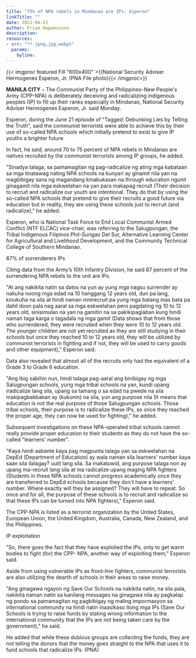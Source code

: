 ```yaml
---
title: "75% of NPA rebels in Mindanao are IPs: Esperon"
linkTitle: ""
date: 2021-06-21
author: Priam Nepomuceno
description:
resources:
- src: "**.{png,jpg,webp}"
  params:
    byline: 
---
```

{{< imgproc featured Fill "600x400" >}}National Security Adviser Hermogenes Esperon, Jr. (PNA File photo){{< /imgproc>}}

**MANILA CITY** –  The Communist Party of the Philippines-New People's Army (CPP-NPA) is deliberately deceiving and radicalizing indigenous peoples (IP) to fill up their ranks especially in Mindanao, National Security Adviser Hermogenes Esperon, Jr. said Monday.

Esperon, during the June 21 episode of "Tagged: Debunking Lies by Telling the Truth", said the communist terrorists were able to achieve this by their use of so-called NPA schools which initially pretend to exist to give IP youths a brighter future.

In fact, he said, around 70 to 75 percent of NPA rebels in Mindanao are natives recruited by the communist terrorists among IP groups, he added.

"Sinadya talaga, sa pamamagitan ng pag-radicalize ng ating mga kabataan sa mga tinatawag nating NPA schools na kunyari ay ginamit nila yan na magbibigay sana ng magandang kinabukasan na through education ngunit ginagamit nila mga eskwelahan na yan para makapag recruit (Their decision to recruit and radicalize our youth are intentional. They do that by using the so-called NPA schools that pretend to give their recruits a good future via education but in reality, they are using these schools just to recruit (and radicalize)," he added.

Esperon, who is National Task Force to End Local Communist Armed Conflict (NTF ELCAC) vice-chair, was referring to the Salugpungan, the Tribal Indigenous Filipinos Phil-Surigao Del Sur, Alternative Learning Center for Agricultural and Livelihood Development, and the Community Technical College of Southern Mindanao.

87% of surrenderers IPs

Citing data from the Army’s 10th Infantry Division, he said 87 percent of the surrendering NPA rebels to the unit are IPs.

"At ang nakikita natin sa datos na yun ay yung mga nagsu surrender ay nakuha noong mga edad na 10 hanggang 12 years old, dun pa lang, kinukuha na sila at hindi naman nirerecruit pa yung mga batang mas bata pa dahil doon pala nag aaral sa mga eskwelahan pero pagdating ng 10 to 12 years old, sinisimulan na yan na gamitin na sa pakikipaglaban kung hindi naman taga karga o tagadala ng mga gamit (Data shows that from those who surrendered, they were recruited when they were 10 to 12 years old. The younger children are not yet recruited as they are still studying in their schools but once they reached 10 to 12 years old, they will be utilized by communist terrorists in fighting and if not, they will be used to carry goods and other equipment)," Esperon said.

Data also revealed that almost all of the recruits only had the equivalent of a Grade 3  to Grade 6 education.

"Ang ibig sabihin nun, hindi talaga pag-aaral ang binibigay ng mga Salugpungan schools, yung mga tribal schools na yan, kundi upang iradicalize lang sila, upang sa tamang o sa edad na pwede na sila makipagbakbakan ay (kukunin) na sila, yun ang purpose nila (It means that education is not the real purpose of those Salugpungan schools. Those tribal schools, their purpose is to radicalize these IPs, so once they reached the proper age, they can now be used for fighting)," he added.

Subsequent investigations on these NPA-operated tribal schools cannot really provide proper education to their students as they do not have the so-called "learners' number".

"Kaya hindi aabante kaya pag magpunta talaga yan sa eskwelahan na DepEd (Department of Education) ay wala naman sila learners' number kaya saan sila ilalagay? uulit lang sila. Sa makatuwid, ang purpose talaga non ay upang ma-recruit lang sila at ma radicalize upang maging NPA fighters (Students in these NPA schools cannot progress academically once they are transferred to DepEd schools because they don't have a learners' number. Where exactly will they be assigned? They will have to repeat. So once and for all, the purpose of these schools is to recruit and radicalize so that these IPs can be turned into NPA fighters)," Esperon said.

The CPP-NPA is listed as a terrorist organization by the United States, European Union, the United Kingdom, Australia, Canada, New Zealand, and the Philippines.

IP exploitation

"So, there goes the fact that they have exploited the IPs, only to get warm bodies to fight (for) the CPP- NPA, another way of exploiting them," Esperon said.

Aside from using vulnerable IPs as front-line fighters, communist terrorists are also utilizing the dearth of schools in their areas to raise money.

"Ang ginagawa ngayon ng Save Our Schools na nakikita natin, na sila pala, nakikita naman natin sa kanilang messages na ginagawa nila ay pagkalap ng pondo sa pamamagitan ng pagbibigay ng maling impormasyon sa international community na hindi natin inaasikaso itong mga IPs (Save Our Schools is trying to raise funds by stating wrong information to the international community that the IPs are not being taken care by the government)," he said.

He added that while these dubious groups are collecting the funds, they are not telling the donors that the money goes straight to the NPA that uses it to fund schools that radicalize IPs. (PNA)